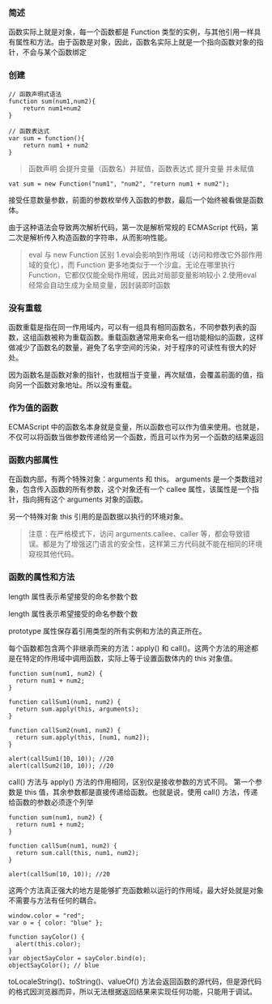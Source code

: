 ### 简述

函数实际上就是对象，每一个函数都是 Function 类型的实例，与其他引用一样具有属性和方法。由于函数是对象，因此，函数名实际上就是一个指向函数对象的指针，不会与某个函数绑定

### 创建

```
// 函数声明式语法
function sum(num1,num2){
    return num1+num2
}

// 函数表达式
var sum = function(){
    return num1 + num2
}
```

> 函数声明 会提升变量（函数名）并赋值，函数表达式 提升变量 并未赋值

```
vat sum = new Function("num1", "num2", "return num1 + num2");
```


接受任意数量参数，前面的参数枚举传入函数的参数，最后一个始终被看做是函数体。

由于这种语法会导致两次解析代码，第一次是解析常规的 ECMAScript 代码，第二次是解析传入构造函数的字符串，从而影响性能。

> eval 与 new Function 区别
1.eval会影响到作用域（访问和修改它外部作用域的变化），而 Function 更多地类似于一个沙盒。无论在哪里执行 Function，它都仅仅能全局作用域，因此对局部变量影响较小
2.使用eval经常会自动生成为全局变量，因封装即时函数

### 没有重载

函数重载是指在同一作用域内，可以有一组具有相同函数名，不同参数列表的函数，这组函数被称为重载函数。重载函数通常用来命名一组功能相似的函数，这样做减少了函数名的数量，避免了名字空间的污染，对于程序的可读性有很大的好处。

因为函数名是函数对象的指针，也就相当于变量，再次赋值，会覆盖前面的值，指向另一个函数对象地址。所以没有重载。

### 作为值的函数

ECMAScript 中的函数名本身就是变量，所以函数也可以作为值来使用。也就是，不仅可以将函数当做参数传递给另一个函数，而且可以作为另一个函数的结果返回

### 函数内部属性
在函数内部，有两个特殊对象：arguments 和 this。
arguments 是一个类数组对象，包含传入函数的所有参数，这个对象还有一个 callee 属性，该属性是一个指针，指向拥有这个 arguments 对象的函数。

另一个特殊对象 this 引用的是函数据以执行的环境对象。

> 注意：在严格模式下，访问 arguments.callee、caller 等，都会导致错误。都是为了增强这门语言的安全性，这样第三方代码就不能在相同的环境窥视其他代码。

### 函数的属性和方法

length 属性表示希望接受的命名参数个数

length 属性表示希望接受的命名参数个数

prototype 属性保存着引用类型的所有实例和方法的真正所在。


每个函数都包含两个非继承而来的方法：apply() 和 call()。这两个方法的用途都是在特定的作用域中调用函数，实际上等于设置函数体内的 this 对象值。

```
function sum(num1, num2) {
  return num1 + num2;
}

function callSum1(num1, num2) {
  return sum.apply(this, arguments);
}

function callSum2(num1, num2) {
  return sum.apply(this, [num1, num2]);
}

alert(callSum1(10, 10)); //20
alert(callSum2(10, 10)); //20
```

call() 方法与 apply() 方法的作用相同，区别仅是接收参数的方式不同。
第一个参数是 this 值，其余参数都是直接传递给函数。也就是说，使用 call() 方法，传递给函数的参数必须逐个列举

```
function sum(num1, num2) {
  return num1 + num2;
}

function callSum(num1, num2) {
  return sum.call(this, num1, num2);
}

alert(callSum(10, 10)); //20
```

这两个方法真正强大的地方是能够扩充函数赖以运行的作用域，最大好处就是对象不需要与方法有任何的耦合。

```
window.color = "red";
var o = { color: "blue" };

function sayColor() {
  alert(this.color);
}
var objectSayColor = sayColor.bind(o);
objectSayColor(); // blue
```
toLocaleString()、toString()、valueOf() 方法会返回函数的源代码，但是源代码的格式因浏览器而异，所以无法根据返回结果来实现任何功能，只能用于调试。
